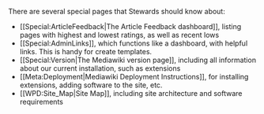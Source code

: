 There are several special pages that Stewards should know about:
* [[Special:ArticleFeedback|The Article Feedback dashboard]], listing pages with highest and lowest ratings, as well as recent lows 
* [[Special:AdminLinks]], which functions like a dashboard, with helpful links. This is handy for create templates. 
* [[Special:Version|The Mediawiki version page]], including all information about our current installation, such as extensions
* [[Meta:Deployment|Mediawiki Deployment Instructions]], for installing extensions, adding software to the site, etc.
* [[WPD:Site_Map|Site Map]], including site architecture and software requirements